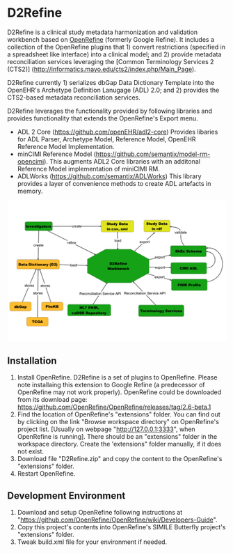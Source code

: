 # D2Refine
D2Refine is a clinical study metadata harmonization and validation workbench based on [OpenRefine](http://openrefine.org/) (formerly Google Refine).  It includes a collection of the OpenRefine plugins that 1) convert restrictions (specified in a spreadsheet like interface) into a clinical model; and 2) provide metadata reconciliation services leveraging the [Common Terminology Services 2 (CTS2)] (http://informatics.mayo.edu/cts2/index.php/Main_Page).  

D2Refine currently 1) serializes dbGap Data Dictionary Template into the OpenEHR's Archetype Definition Lanugage (ADL) 2.0; and 2) provides the CTS2-based metadata reconciliation services.

D2Refine leverages the functionality provided by following libraries and provides functionality that extends the OpenRefine's Export menu.

* ADL 2 Core (https://github.com/openEHR/adl2-core)
Provides libaries for ADL Parser, Archetype Model, Reference Model, OpenEHR Reference Model Implementation.
* minCIMI Reference Model (https://github.com/semantix/model-rm-opencimi). 
This augments ADL2 Core libraries with an additonal Reference Model implementation of miniCIMI RM.
* ADLWorks (https://github.com/semantix/ADLWorks)
This library provides a layer of convenience methods to create ADL artefacts in memory.

![alt tag](https://github.com/caCDE-QA/D2Refine/blob/master/docs/img/D2Refine.png)

## Installation

1. Install OpenRefine. D2Refine is a set of plugins to OpenRefine. Please note installaing this extension to Google Refine (a predecessor of OpenRefine may not work properly). OpenRefine could be downloaded from its download page: https://github.com/OpenRefine/OpenRefine/releases/tag/2.6-beta.1
2. Find the location of OpenRefine's "extensions" folder. You can find out by clicking on the link "Browse workspace directory" on OpenRefine's project list. [Usually on webpage "http://127.0.0.1:3333", when OpenRefine is running].  There should be an "extensions" folder in the workspace directory. Create the 'extensions" folder manually, if it does not exist.
3. Download file "D2Refine.zip" and copy the content to the OpenRefine's "extensions" folder.
4. Restart OpenRefine.

## Development Environment

1. Download and setup OpenRefine following instructions at "https://github.com/OpenRefine/OpenRefine/wiki/Developers-Guide".
2. Copy this project's contents into OpenRefine's SIMILE Butterfly project's "extensions" folder.
3. Tweak build.xml file for your environment if needed.



